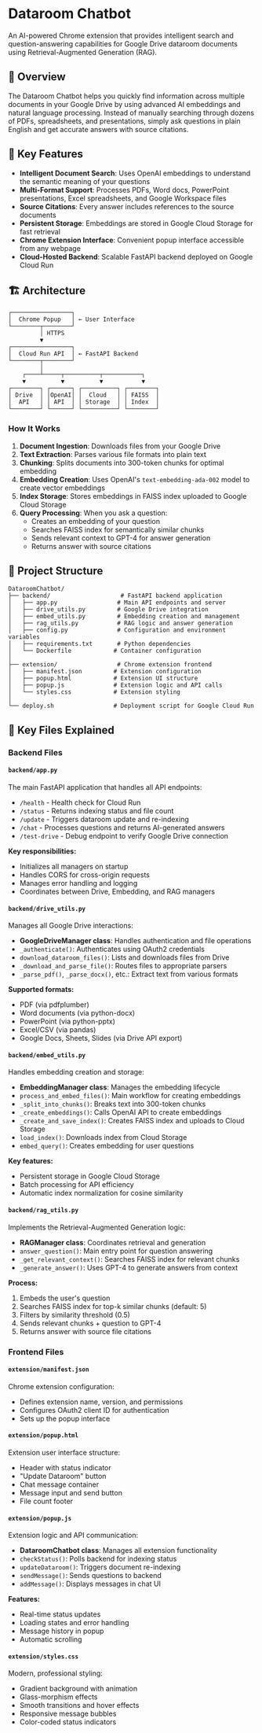 # Dataroom Chatbot

An AI-powered Chrome extension that provides intelligent search and question-answering capabilities for Google Drive dataroom documents using Retrieval-Augmented Generation (RAG).

## 🌟 Overview

The Dataroom Chatbot helps you quickly find information across multiple documents in your Google Drive by using advanced AI embeddings and natural language processing. Instead of manually searching through dozens of PDFs, spreadsheets, and presentations, simply ask questions in plain English and get accurate answers with source citations.

## 🎯 Key Features

- **Intelligent Document Search**: Uses OpenAI embeddings to understand the semantic meaning of your questions
- **Multi-Format Support**: Processes PDFs, Word docs, PowerPoint presentations, Excel spreadsheets, and Google Workspace files
- **Source Citations**: Every answer includes references to the source documents
- **Persistent Storage**: Embeddings are stored in Google Cloud Storage for fast retrieval
- **Chrome Extension Interface**: Convenient popup interface accessible from any webpage
- **Cloud-Hosted Backend**: Scalable FastAPI backend deployed on Google Cloud Run

## 🏗️ Architecture

```
┌─────────────────┐
│  Chrome Popup   │ ← User Interface
└────────┬────────┘
         │ HTTPS
         ▼
┌─────────────────┐
│  Cloud Run API  │ ← FastAPI Backend
└────────┬────────┘
         │
    ┌────┴─────┬──────────┬───────────┐
    ▼          ▼          ▼           ▼
┌────────┐ ┌──────┐ ┌──────────┐ ┌────────┐
│ Drive  │ │OpenAI│ │  Cloud   │ │ FAISS  │
│  API   │ │ API  │ │ Storage  │ │ Index  │
└────────┘ └──────┘ └──────────┘ └────────┘
```

### How It Works

1. **Document Ingestion**: Downloads files from your Google Drive
2. **Text Extraction**: Parses various file formats into plain text
3. **Chunking**: Splits documents into 300-token chunks for optimal embedding
4. **Embedding Creation**: Uses OpenAI's `text-embedding-ada-002` model to create vector embeddings
5. **Index Storage**: Stores embeddings in FAISS index uploaded to Google Cloud Storage
6. **Query Processing**: When you ask a question:
   - Creates an embedding of your question
   - Searches FAISS index for semantically similar chunks
   - Sends relevant context to GPT-4 for answer generation
   - Returns answer with source citations

## 📁 Project Structure

```
DataroomChatbot/
├── backend/                    # FastAPI backend application
│   ├── app.py                 # Main API endpoints and server
│   ├── drive_utils.py         # Google Drive integration
│   ├── embed_utils.py         # Embedding creation and management
│   ├── rag_utils.py           # RAG logic and answer generation
│   ├── config.py              # Configuration and environment variables
│   ├── requirements.txt       # Python dependencies
│   └── Dockerfile            # Container configuration
│
├── extension/                 # Chrome extension frontend
│   ├── manifest.json         # Extension configuration
│   ├── popup.html            # Extension UI structure
│   ├── popup.js              # Extension logic and API calls
│   └── styles.css            # Extension styling
│
└── deploy.sh                 # Deployment script for Google Cloud Run
```

## 🔑 Key Files Explained

### Backend Files

#### `backend/app.py`
The main FastAPI application that handles all API endpoints:
- `/health` - Health check for Cloud Run
- `/status` - Returns indexing status and file count
- `/update` - Triggers dataroom update and re-indexing
- `/chat` - Processes questions and returns AI-generated answers
- `/test-drive` - Debug endpoint to verify Google Drive connection

**Key responsibilities:**
- Initializes all managers on startup
- Handles CORS for cross-origin requests
- Manages error handling and logging
- Coordinates between Drive, Embedding, and RAG managers

#### `backend/drive_utils.py`
Manages all Google Drive interactions:
- **GoogleDriveManager class**: Handles authentication and file operations
- `_authenticate()`: Authenticates using OAuth2 credentials
- `download_dataroom_files()`: Lists and downloads files from Drive
- `_download_and_parse_file()`: Routes files to appropriate parsers
- `_parse_pdf()`, `_parse_docx()`, etc.: Extract text from various formats

**Supported formats:**
- PDF (via pdfplumber)
- Word documents (via python-docx)
- PowerPoint (via python-pptx)
- Excel/CSV (via pandas)
- Google Docs, Sheets, Slides (via Drive API export)

#### `backend/embed_utils.py`
Handles embedding creation and storage:
- **EmbeddingManager class**: Manages the embedding lifecycle
- `process_and_embed_files()`: Main workflow for creating embeddings
- `_split_into_chunks()`: Breaks text into 300-token chunks
- `_create_embeddings()`: Calls OpenAI API to create embeddings
- `_create_and_save_index()`: Creates FAISS index and uploads to Cloud Storage
- `load_index()`: Downloads index from Cloud Storage
- `embed_query()`: Creates embedding for user questions

**Key features:**
- Persistent storage in Google Cloud Storage
- Batch processing for API efficiency
- Automatic index normalization for cosine similarity

#### `backend/rag_utils.py`
Implements the Retrieval-Augmented Generation logic:
- **RAGManager class**: Coordinates retrieval and generation
- `answer_question()`: Main entry point for question answering
- `_get_relevant_context()`: Searches FAISS index for relevant chunks
- `_generate_answer()`: Uses GPT-4 to generate answers from context

**Process:**
1. Embeds the user's question
2. Searches FAISS index for top-k similar chunks (default: 5)
3. Filters by similarity threshold (0.5)
4. Sends relevant chunks + question to GPT-4
5. Returns answer with source file citations

### Frontend Files

#### `extension/manifest.json`
Chrome extension configuration:
- Defines extension name, version, and permissions
- Configures OAuth2 client ID for authentication
- Sets up the popup interface

#### `extension/popup.html`
Extension user interface structure:
- Header with status indicator
- "Update Dataroom" button
- Chat message container
- Message input and send button
- File count footer

#### `extension/popup.js`
Extension logic and API communication:
- **DataroomChatbot class**: Manages all extension functionality
- `checkStatus()`: Polls backend for indexing status
- `updateDataroom()`: Triggers document re-indexing
- `sendMessage()`: Sends questions to backend
- `addMessage()`: Displays messages in chat UI

**Features:**
- Real-time status updates
- Loading states and error handling
- Message history in popup
- Automatic scrolling

#### `extension/styles.css`
Modern, professional styling:
- Gradient background with animation
- Glass-morphism effects
- Smooth transitions and hover effects
- Responsive message bubbles
- Color-coded status indicators
